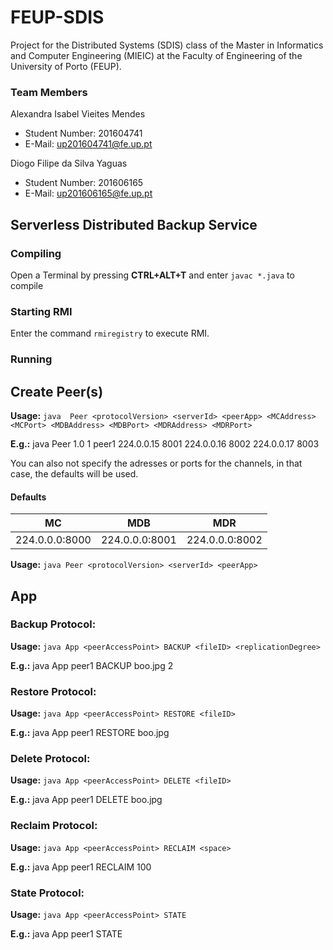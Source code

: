  # FEUP-SDIS
Project for the Distributed Systems (SDIS) class of the Master in Informatics and Computer Engineering (MIEIC) at the Faculty of Engineering of the University of Porto (FEUP).
<br>

### Team Members
Alexandra Isabel Vieites Mendes<br>
* Student Number: 201604741
* E-Mail: up201604741@fe.up.pt

Diogo Filipe da Silva Yaguas<br>
* Student Number: 201606165
* E-Mail: up201606165@fe.up.pt

## Serverless Distributed Backup Service

### Compiling

Open a Terminal by pressing **CTRL+ALT+T** and enter ```javac *.java``` to compile

### Starting RMI

Enter the command ```rmiregistry``` to execute RMI.

### Running

## Create Peer(s)

**Usage:** ```java	Peer <protocolVersion> <serverId> <peerApp> <MCAddress> <MCPort> <MDBAddress> <MDBPort> <MDRAddress> <MDRPort>```

**E.g.:** java Peer 1.0 1 peer1 224.0.0.15 8001 224.0.0.16 8002 224.0.0.17 8003     
    
You can also not specify the adresses or ports for the channels, in that case, the defaults will be used.

#### Defaults


|MC            |MDB           |MDR           |
|--------------|--------------|--------------|
|224.0.0.0:8000|224.0.0.0:8001|224.0.0.0:8002|

      
 **Usage:** ```java Peer <protocolVersion> <serverId> <peerApp>```
 
 ## App
 
 ### Backup Protocol:
**Usage:** ```java App <peerAccessPoint> BACKUP <fileID> <replicationDegree>```

**E.g.:**  java App peer1 BACKUP boo.jpg 2

### Restore Protocol:
**Usage:** ```java App <peerAccessPoint> RESTORE <fileID>```

**E.g.:** java App peer1 RESTORE boo.jpg

### Delete Protocol:
**Usage:** ```java App <peerAccessPoint> DELETE <fileID>```

**E.g.:** java App peer1 DELETE boo.jpg

### Reclaim Protocol:
**Usage:** ```java App <peerAccessPoint> RECLAIM <space>```

**E.g.:** java App peer1 RECLAIM 100

### State Protocol:
**Usage:** ```java App <peerAccessPoint> STATE```

**E.g.:** java App peer1 STATE
 
